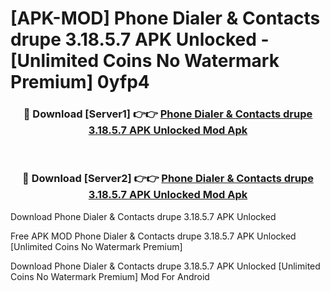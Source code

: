 # [APK-MOD] Phone Dialer & Contacts  drupe 3.18.5.7 APK Unlocked - [Unlimited Coins No Watermark Premium] 0yfp4



<div align="center">
<h3>🔴 Download [Server1] 👉👉 <a href="https://momento.my/?title=Phone_Dialer_&_Contacts__drupe_3.18.5.7_APK_Unlocked">Phone Dialer & Contacts  drupe 3.18.5.7 APK Unlocked Mod Apk</a></h3><br>

<h3>🔴 Download [Server2] 👉👉 <a href="https://momento.my/?title=Phone_Dialer_&_Contacts__drupe_3.18.5.7_APK_Unlocked">Phone Dialer & Contacts  drupe 3.18.5.7 APK Unlocked Mod Apk</a></h3>
</div>



Download Phone Dialer & Contacts  drupe 3.18.5.7 APK Unlocked 

Free APK MOD Phone Dialer & Contacts  drupe 3.18.5.7 APK Unlocked [Unlimited Coins No Watermark Premium]

Download Phone Dialer & Contacts  drupe 3.18.5.7 APK Unlocked [Unlimited Coins No Watermark Premium] Mod For Android
